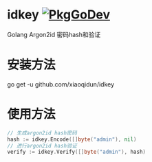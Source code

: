 # idkey [![PkgGoDev](https://pkg.go.dev/badge/github.com/xiaoqidun/idkey)](https://pkg.go.dev/github.com/xiaoqidun/idkey)
Golang Argon2id 密码hash和验证
# 安装方法
go get -u github.com/xiaoqidun/idkey
# 使用方法
```go
// 生成argon2id hash密码
hash := idkey.Encode([]byte("admin"), nil)
// 进行argon2id hash验证
verify := idkey.Verify([]byte("admin"), hash)
```
